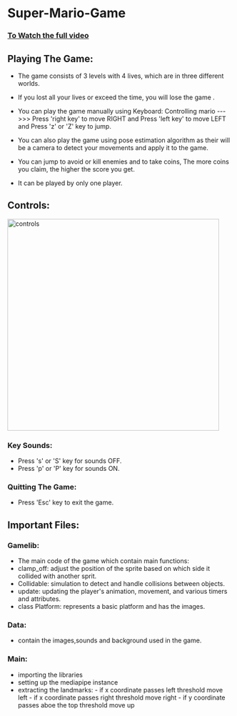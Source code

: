 # Super-Mario-Game


### [To Watch the full video](https://youtu.be/VyfEnuUlAHY)

## Playing The Game:
- The game consists of 3 levels with 4 lives, which are  in three different worlds.
- If you lost all your lives or exceed the time, you will lose the game .

- You can play the game manually using Keyboard:
  Controlling mario  --->>> Press 'right key' to move RIGHT and Press 'left key' to move LEFT and Press 'z' or 'Z' key to jump.
- You can also play the game using 
pose estimation algorithm as their will be a camera to detect your movements and apply it to the game.

- You can jump to avoid or kill enemies and to take coins, The more coins you claim, the higher the score you get.

- It can be played by only one player.

## Controls:
<img width="474" alt="controls" src="https://github.com/Mennatullah-Elsahy/Super-Mario-Game/assets/83369752/860c8c78-f233-4615-983e-6b2550d2e790">


### Key Sounds:
- Press 's' or 'S' key for sounds OFF.
- Press 'p' or 'P' key for sounds ON.

### Quitting The Game:
- Press 'Esc' key to exit the game.

## Important Files:
### Gamelib:
- The main code of the game which contain main functions:
-  clamp_off: adjust the position of the sprite based on which side it collided with another sprit.
-  Collidable: simulation to detect and handle collisions between objects.
-  update: updating the player's animation, movement, and various timers and attributes.
-  class Platform: represents a basic platform and has the images.
### Data:
- contain the images,sounds and background used in the game.
### Main:
- importing the libraries
- setting up the mediapipe instance
- extracting the landmarks:
        - if x coordinate passes left threshold move left
        - if x coordinate passes right threshold move right
        - if y coordinate passes aboe the top threshold move up



